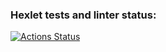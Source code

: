### Hexlet tests and linter status:
[![Actions Status](https://github.com/RochaVerde/python-project-49/workflows/hexlet-check/badge.svg)](https://github.com/RochaVerde/python-project-49/actions)